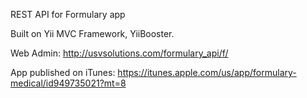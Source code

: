 REST API for Formulary app

Built on Yii MVC Framework, YiiBooster.

Web Admin: http://usvsolutions.com/formulary_api/f/

App published on iTunes: https://itunes.apple.com/us/app/formulary-medical/id949735021?mt=8
